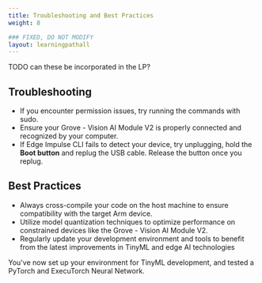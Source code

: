 ```yaml
---
title: Troubleshooting and Best Practices
weight: 8

### FIXED, DO NOT MODIFY
layout: learningpathall
---
```


TODO can these be incorporated in the LP?

## Troubleshooting
- If you encounter permission issues, try running the commands with sudo.
- Ensure your Grove - Vision AI Module V2 is properly connected and recognized by your computer.
- If Edge Impulse CLI fails to detect your device, try unplugging, hold the **Boot button** and replug the USB cable. Release the button once you replug.

## Best Practices
- Always cross-compile your code on the host machine to ensure compatibility with the target Arm device.
- Utilize model quantization techniques to optimize performance on constrained devices like the Grove - Vision AI Module V2.
- Regularly update your development environment and tools to benefit from the latest improvements in TinyML and edge AI technologies

You've now set up your environment for TinyML development, and tested a PyTorch and ExecuTorch Neural Network.